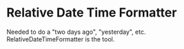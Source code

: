 # Relative Date Time Formatter

Needed to do a "two days ago", "yesterday", etc.  RelativeDateTimeFormatter
is the tool.

